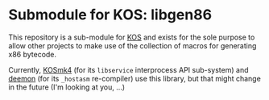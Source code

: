 
# Submodule for KOS: libgen86

This repository is a sub-module for [KOS](https://github.com/GrieferAtWork/KOSmk4) and exists for the sole purpose to allow other projects to make use of the collection of macros for generating x86 bytecode.

Currently, [KOSmk4](https://github.com/GrieferAtWork/KOSmk4) (for its `libservice` interprocess API sub-system) and [deemon](https://github.com/GrieferAtWork/deemon) (for its `_hostasm` re-compiler) use this library, but that might change in the future (I'm looking at you, ...)

